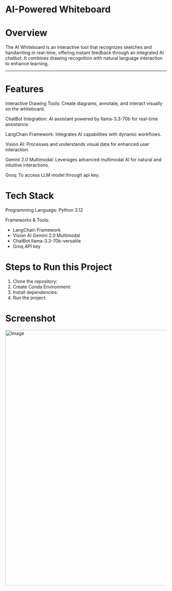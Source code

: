 # AI-Powered Whiteboard

# Overview
The AI Whiteboard is an interactive tool that recognizes sketches and handwriting in real-time, offering instant feedback through an integrated AI chatbot. It combines drawing recognition with natural language interaction to enhance learning.

---

# Features
Interactive Drawing Tools: Create diagrams, annotate, and interact visually on the whiteboard.

ChatBot Integration: AI assistant powered by llama-3.3-70b for real-time assistance.

LangChain Framework: Integrates AI capabilities with dynamic workflows.

Vision AI: Processes and understands visual data for enhanced user interaction.

Gemini 2.0 Multimodal: Leverages advanced multimodal AI for natural and intuitive interactions.

Groq: To access LLM model through api key.
 
 
# Tech Stack
Programming Language: Python 3.12

Frameworks & Tools:
  - LangChain Framework
  - Vision AI Gemini 2.0 Multimodal
  - ChatBot llama-3.3-70b-versatile
  - Groq API key


# Steps to Run this Project
1. Clone the repository:
2. Create Conda Environment:
3. Install dependencies:
4. Run the project:

# Screenshot

<img width="1386" height="796" alt="Image" src="https://github.com/user-attachments/assets/6a3213bb-f620-4dc6-a21e-68dbd7f27282" />
